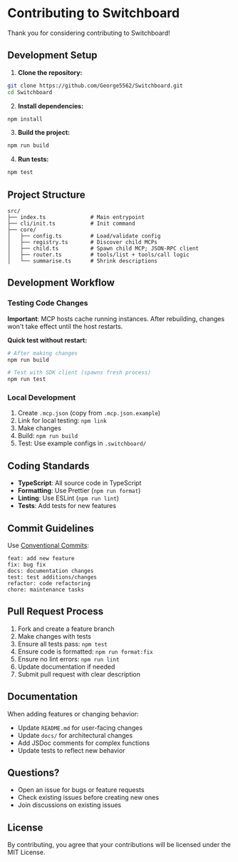 # Contributing to Switchboard

Thank you for considering contributing to Switchboard!

## Development Setup

1. **Clone the repository:**
```bash
git clone https://github.com/George5562/Switchboard.git
cd Switchboard
```

2. **Install dependencies:**
```bash
npm install
```

3. **Build the project:**
```bash
npm run build
```

4. **Run tests:**
```bash
npm test
```

## Project Structure

```
src/
├── index.ts              # Main entrypoint
├── cli/init.ts           # Init command
├── core/
│   ├── config.ts         # Load/validate config
│   ├── registry.ts       # Discover child MCPs
│   ├── child.ts          # Spawn child MCP; JSON-RPC client
│   ├── router.ts         # tools/list + tools/call logic
│   └── summarise.ts      # Shrink descriptions
```

## Development Workflow

### Testing Code Changes

**Important**: MCP hosts cache running instances. After rebuilding, changes won't take effect until the host restarts.

**Quick test without restart:**
```bash
# After making changes
npm run build

# Test with SDK client (spawns fresh process)
npm run test
```

### Local Development

1. Create `.mcp.json` (copy from `.mcp.json.example`)
2. Link for local testing: `npm link`
3. Make changes
4. Build: `npm run build`
5. Test: Use example configs in `.switchboard/`

## Coding Standards

- **TypeScript**: All source code in TypeScript
- **Formatting**: Use Prettier (`npm run format`)
- **Linting**: Use ESLint (`npm run lint`)
- **Tests**: Add tests for new features

## Commit Guidelines

Use [Conventional Commits](https://conventionalcommits.org/):

```
feat: add new feature
fix: bug fix
docs: documentation changes
test: test additions/changes
refactor: code refactoring
chore: maintenance tasks
```

## Pull Request Process

1. Fork and create a feature branch
2. Make changes with tests
3. Ensure all tests pass: `npm test`
4. Ensure code is formatted: `npm run format:fix`
5. Ensure no lint errors: `npm run lint`
6. Update documentation if needed
7. Submit pull request with clear description

## Documentation

When adding features or changing behavior:

- Update `README.md` for user-facing changes
- Update `docs/` for architectural changes
- Add JSDoc comments for complex functions
- Update tests to reflect new behavior

## Questions?

- Open an issue for bugs or feature requests
- Check existing issues before creating new ones
- Join discussions on existing issues

## License

By contributing, you agree that your contributions will be licensed under the MIT License.

